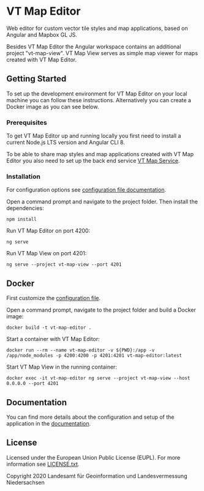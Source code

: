 # VT Map Editor

Web editor for custom vector tile styles and map applications, based on Angular and Mapbox GL JS.

Besides VT Map Editor the Angular workspace contains an additional project "vt-map-view". VT Map View serves as simple map viewer for maps created with VT Map Editor.

## Getting Started

To set up the development environment for VT Map Editor on your local machine you can follow these instructions. Alternatively you can create a Docker image as you can see below.

### Prerequisites

To get VT Map Editor up and running locally you first need to install a current Node.js LTS version and Angular CLI 8.

To be able to share map styles and map applications created with VT Map Editor you also need to set up the back end service [VT Map Service](https://github.com/Basisvisualisierung/vt-map-service).

### Installation

For configuration options see [configuration file documentation](docs/configuration.adoc).

Open a command prompt and navigate to the project folder. Then install the dependencies:

```
npm install
```

Run VT Map Editor on port 4200:

```
ng serve
```

Run VT Map View on port 4201:

```
ng serve --project vt-map-view --port 4201
```

## Docker

First customize the [configuration file](docs/configuration.adoc).

Open a command prompt, navigate to the project folder and build a Docker image:

```
docker build -t vt-map-editor .
```

Start a container with VT Map Editor:

```
docker run --rm --name vt-map-editor -v ${PWD}:/app -v /app/node_modules -p 4200:4200 -p 4201:4201 vt-map-editor:latest
```

Start VT Map View in the running container:

```
docker exec -it vt-map-editor ng serve --project vt-map-view --host 0.0.0.0 --port 4201
```

## Documentation
You can find more details about the configuration and setup of the application in the [documentation](docs/vt-map-editor.adoc).

## License
Licensed under the European Union Public License (EUPL). For more information see [LICENSE.txt](LICENSE.txt).

Copyright 2020 Landesamt für Geoinformation und Landesvermessung Niedersachsen
